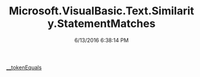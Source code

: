 ﻿---
title: Microsoft.VisualBasic.Text.Similarity.StatementMatches
date: 6/13/2016 6:38:14 PM
---

[__tokenEquals](T-Microsoft.VisualBasic.Text.Similarity.StatementMatches.__tokenEquals.html)

